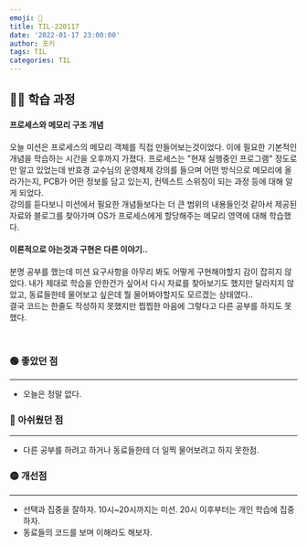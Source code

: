 ```yaml
---
emoji: 📝
title: TIL-220117
date: '2022-01-17 23:00:00'
author: 포키
tags: TIL
categories: TIL
---
```


## 👨‍💻 학습 과정

#### 프로세스와 메모리 구조 개념

오늘 미션은 프로세스의 메모리 객체를 직접 만들어보는것이었다. 이에 필요한 기본적인 개념을 학습하는 시간을 오후까지 가졌다. 프로세스는 "현재 실행중인 프로그램" 정도로만 알고 있었는데 반효경 교수님의 운영체제 강의를 들으며 어떤 방식으로 메모리에 올라가는지, PCB가 어떤 정보를 담고 있는지, 컨텍스트 스위칭이 되는 과정 등에 대해 알게 되었다.  
강의를 듣다보니 미션에서 필요한 개념들보다는 더 큰 범위의 내용들인것 같아서 제공된 자료와 블로그를 찾아가며 OS가 프로세스에게 할당해주는 메모리 영역에 대해 학습했다.

#### 이론적으로 아는것과 구현은 다른 이야기..

분명 공부를 했는데 미션 요구사항을 아무리 봐도 어떻게 구현해야할지 감이 잡히지 않았다. 내가 제대로 학습을 안한건가 싶어서 다시 자료를 찾아보기도 했지만 달라지지 않았고, 동료들한테 물어보고 싶은데 뭘 물어봐야할지도 모르겠는 상태였다..  
결국 코드는 한줄도 작성하지 못했지만 찝찝한 마음에 그렇다고 다른 공부를 하지도 못했다.

<br>

### 🟢 좋았던 점

---

- 오늘은 정말 없다.

### 🔴 아쉬웠던 점

---

- 다른 공부를 하려고 하거나 동료들한테 더 일찍 물어보려고 하지 못한점.

### 🟡 개선점

---

- 선택과 집중을 잘하자. 10시~20시까지는 미션. 20시 이후부터는 개인 학습에 집중하자.
- 동료들의 코드를 보며 이해라도 해보자.
